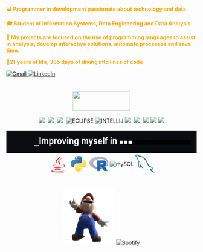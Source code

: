 <div>
    <p><strong><font color="orange">💻 Programmer in development passionate about technology and data.</font></strong></p>
    <p><strong><font color="orange">🎓 Student of Information Systems, Data Engineering and Data Analysis.</font></strong></p>
    <p><strong><font color="orange">🎯 My projects are focused on the use of programming languages to assist in analysis, develop interactive solutions, automate processes and save time.</font>      </strong></p
    <p><strong><font color="orange">🌻21 years of life, 365 days of diving into lines of code</font></strong></p>
</div>
<a href="mailto:ellenrctr@email.com">
  <img src="https://img.shields.io/badge/Gmail-D14836?style=for-the-badge&logo=gmail&logoColor=white" alt="Gmail" width="70" height="22">
</a>
<a href="https://www.linkedin.com/in/ellencristinev/">
  <img src="https://img.shields.io/badge/LinkedIn-blue?style=flat-square&logo=linkedin" alt="LinkedIn" width="71" height="22">
</a>

#
<p align="center">
<img width="55%" height="50px" src="https://uploaddeimagens.com.br/images/004/572/079/original/Captura_de_tela_2023-08-09_235807-removebg-preview.png?1691638076"/>
</p>
<div align="center">
  <img src="https://img.shields.io/badge/-Visual%20Studio%20Code-0D1117?style=for-the-badge&logo=visual-studio-code&logoColor=FFFFFF&labelColor=0D1117">&nbsp;
  <img src="https://img.shields.io/badge/-Windows-0D1117?style=for-the-badge&logo=windows&labelColor=0D1117">&nbsp;
  <img src="https://img.shields.io/badge/-Netbeans-0D1117?style=for-the-badge&logo=apache-netbeans-ide&labelColor=0D1117">&nbsp;
  <img alt="ECLIPSE" src="https://img.shields.io/badge/Eclipse-0D1117?style=for-the-badge&logo=eclipse&logoColor=white">
  <img alt="INTELLIJ" src="https://img.shields.io/badge/IntelliJ_IDEA-0D1117.svg?style=for-the-badge&logo=intellij-idea&logoColor=white">
  <img src="https://img.shields.io/badge/-genexus-0D1117?style=for-the-badge&logo=genexus&logoColor=007ACC&labelColor=0D1117">&nbsp;
  <img src="https://img.shields.io/badge/-PowerBi%20-0D1117?style=for-the-badge&logo=PowerBi&logoColor=FFFFFF&labelColor=0D1117">&nbsp;
  <img src="https://img.shields.io/badge/Excel-217346?style=for-the-badge&logo=microsoft-excel&logoColor=white&labelColor=0D1117&color=0D1117">
  <img src="https://img.shields.io/badge/Visual%20Basic-0D1117?style=for-the-badge&logo=visual-studio&logoColor=white&labelColor=0D1117&color=0D1117">
  <img src="https://img.shields.io/badge/Trello-0D1117?style=for-the-badge&logo=Trello&logoColor=white&labelColor=0D1117&color=0D1117">
</div>

<div style="display: inline_block" align="center">
  <br>
  <img height="60" src="https://github.com/ellencrist/ellencrist/blob/main/img_R/giffinal01.gif?raw=true"/> 
  <br>
   <img align="center" alt="Java" height="50" width="50" src="https://raw.githubusercontent.com/devicons/devicon/master/icons/java/java-plain.svg">
  <img align="center" alt="python" height="50" width="50" src="https://raw.githubusercontent.com/devicons/devicon/master/icons/python/python-original.svg">
  <img align="center" alt="R" height="50" width="50" src="https://raw.githubusercontent.com/devicons/devicon/master/icons/r/r-original.svg">
   <img align="center" alt="mySQL" height="49" width="48" src="https://www.daniviana.com/imgs/icons/SQL%20Icon.png">
  <img align="center" alt="R" height="50" width="50" src="https://raw.githubusercontent.com/devicons/devicon/master/icons/mysql/mysql-original.svg"> 
</div>

#
<p align="center">
      <img width="27%" height="150px" src="https://github.com/ellencrist/ellencrist/blob/main/img_R/super-mario-rock-and-roll-head-unscreen.gif?raw=true"/>
      <a href="https://open.spotify.com/playlist/2ycm4NMyOUfDe0i3I4oHMm" >
        <img src="https://novatorem-t57o-1wqrp0fy7-ellencrist.vercel.app/api/spotify?background_color=0d1117&border_color=ffffff" alt="Spotify">
      </a>
    </p>
